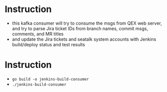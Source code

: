 # Instruction
* this kafka consumer will try to consume the msgs from QEX web server, and try to parse Jira ticket IDs from branch
  names, commit msgs, comments, and MR titles
* and update the Jira tickets and seatalk system accounts with Jenkins build/deploy status and test results

# Instruction
* `go build -o jenkins-build-consumer`
* `./jenkins-build-consumer`
